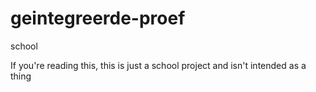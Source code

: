# geintegreerde-proef
school

If you're reading this, this is just a school project and isn't intended as a thing
